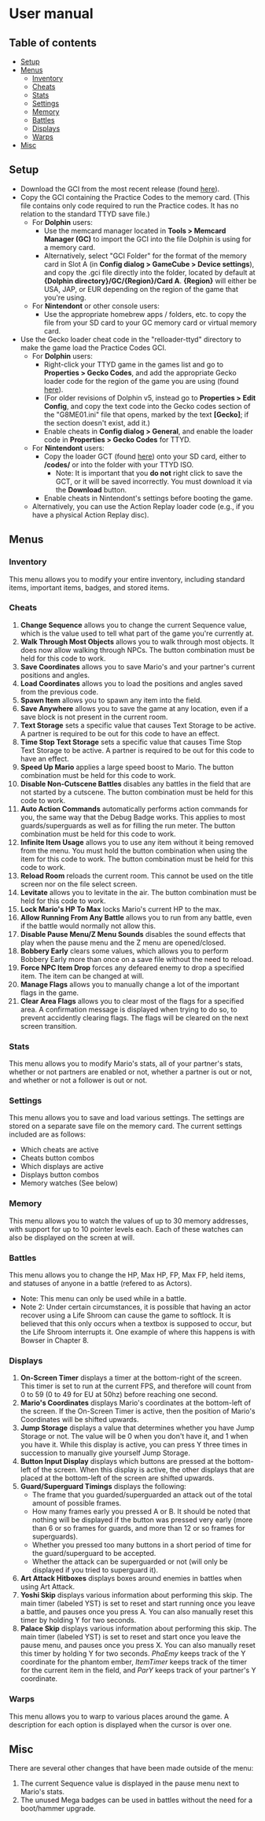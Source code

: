 # User manual

## Table of contents
-   [Setup](#setup)
-   [Menus](#menus)
    -   [Inventory](#inventory)
    -   [Cheats](#cheats)
    -   [Stats](#stats)
    -   [Settings](#settings)
    -   [Memory](#memory)
    -   [Battles](#battles)
    -   [Displays](#displays)
    -   [Warps](#warps)
-   [Misc](#misc)

## Setup
* Download the GCI from the most recent release (found [here](https://github.com/Zephiles/TTYD-Practice-Codes/releases)).
* Copy the GCI containing the Practice Codes to the memory card. (This file contains only code required to run the Practice codes. It has no relation to the standard TTYD save file.)
  * For **Dolphin** users:
    * Use the memcard manager located in **Tools > Memcard Manager (GC)** to import the GCI into the file Dolphin is using for a memory card.
    * Alternatively, select "GCI Folder" for the format of the memory card in Slot A (in **Config dialog > GameCube > Device settings**), and copy the .gci file directly into the folder, located by default at **{Dolphin directory}/GC/{Region}/Card A**. **{Region}** will either be USA, JAP, or EUR depending on the region of the game that you're using.
  * For **Nintendont** or other console users:
    * Use the appropriate homebrew apps / folders, etc. to copy the file from your SD card to your GC memory card or virtual memory card.
* Use the Gecko loader cheat code in the "relloader-ttyd" directory to make the game load the Practice Codes GCI.
  * For **Dolphin** users:
    * Right-click your TTYD game in the games list and go to **Properties > Gecko Codes**, and add the appropriate Gecko loader code for the region of the game you are using (found [here](https://github.com/Zephiles/TTYD-Practice-Codes/tree/master/ttyd-tools/relloader-ttyd/REL_Loader/Gecko)).
    * (For older revisions of Dolphin v5, instead go to **Properties > Edit Config**, and copy the text code into the Gecko codes section of the "G8ME01.ini" file that opens, marked by the text **[Gecko]**; if the section doesn't exist, add it.)
    * Enable cheats in **Config dialog > General**, and enable the loader code in **Properties > Gecko Codes** for TTYD.
  * For **Nintendont** users:
    * Copy the loader GCT (found [here](https://github.com/Zephiles/TTYD-Practice-Codes/tree/master/ttyd-tools/relloader-ttyd/REL_Loader/GCT)) onto your SD card, either to **/codes/** or into the folder with your TTYD ISO. 
        * Note: It is important that you **do not** right click to save the GCT, or it will be saved incorrectly. You must download it via the **Download** button.
    * Enable cheats in Nintendont's settings before booting the game.
  * Alternatively, you can use the Action Replay loader code (e.g., if you have a physical Action Replay disc).

## Menus
### Inventory
This menu allows you to modify your entire inventory, including standard items, important items, badges, and stored items.

### Cheats
1. **Change Sequence** allows you to change the current Sequence value, which is the value used to tell what part of the game you're currently at.
2. **Walk Through Most Objects** allows you to walk through most objects. It does now allow walking through NPCs. The button combination must be held for this code to work.
3. **Save Coordinates** allows you to save Mario's and your partner's current positions and angles.
4. **Load Coordinates** allows you to load the positions and angles saved from the previous code.
5. **Spawn Item** allows you to spawn any item into the field.
6. **Save Anywhere** allows you to save the game at any location, even if a save block is not present in the current room.
7. **Text Storage** sets a specific value that causes Text Storage to be active. A partner is required to be out for this code to have an effect.
8. **Time Stop Text Storage** sets a specific value that causes Time Stop Text Storage to be active. A partner is required to be out for this code to have an effect.
9. **Speed Up Mario** applies a large speed boost to Mario. The button combination must be held for this code to work.
10. **Disable Non-Cutscene Battles** disables any battles in the field that are not started by a cutscene. The button combination must be held for this code to work.
11. **Auto Action Commands** automatically performs action commands for you, the same way that the Debug Badge works. This applies to most guards/superguards as well as for filling the run meter. The button combination must be held for this code to work.
12. **Infinite Item Usage** allows you to use any item without it being removed from the menu. You must hold the button combination when using the item for this code to work. The button combination must be held for this code to work.
13. **Reload Room** reloads the current room. This cannot be used on the title screen nor on the file select screen.
14. **Levitate** allows you to levitate in the air. The button combination must be held for this code to work.
15. **Lock Mario's HP To Max** locks Mario's current HP to the max.
16. **Allow Running From Any Battle** allows you to run from any battle, even if the battle would normally not allow this.
17. **Disable Pause Menu/Z Menu Sounds** disables the sound effects that play when the pause menu and the Z menu are opened/closed.
18. **Bobbery Early** clears some values, which allows you to perform Bobbery Early more than once on a save file without the need to reload.
19. **Force NPC Item Drop** forces any defeared enemy to drop a specified item. The item can be changed at will.
20. **Manage Flags** allows you to manually change a lot of the important flags in the game.
21. **Clear Area Flags** allows you to clear most of the flags for a specified area. A confirmation message is displayed when trying to do so, to prevent accidently clearing flags. The flags will be cleared on the next screen transition.

### Stats
This menu allows you to modify Mario's stats, all of your partner's stats, whether or not partners are enabled or not, whether a partner is out or not, and whether or not a follower is out or not.

### Settings
This menu allows you to save and load various settings. The settings are stored on a separate save file on the memory card. The current settings included are as follows:
* Which cheats are active
* Cheats button combos
* Which displays are active
* Displays button combos
* Memory watches (See below)

### Memory
This menu allows you to watch the values of up to 30 memory addresses, with support for up to 10 pointer levels each. Each of these watches can also be displayed on the screen at will.

### Battles
This menu allows you to change the HP, Max HP, FP, Max FP, held items, and statuses of anyone in a battle (refered to as Actors).
* Note: This menu can only be used while in a battle. 
* Note 2: Under certain circumstances, it is possible that having an actor recover using a Life Shroom can cause the game to softlock. It is believed that this only occurs when a textbox is supposed to occur, but the Life Shroom interrupts it. One example of where this happens is with Bowser in Chapter 8.

### Displays
1. **On-Screen Timer** displays a timer at the bottom-right of the screen. This timer is set to run at the current FPS, and therefore will count from 0 to 59 (0 to 49 for EU at 50hz) before reaching one second.
2. **Mario's Coordinates** displays Mario's coordinates at the bottom-left of the screen. If the On-Screen Timer is active, then the position of Mario's Coordinates will be shifted upwards.
3. **Jump Storage** displays a value that determines whether you have Jump Storage or not. The value will be 0 when you don't have it, and 1 when you have it. While this display is active, you can press Y three times in succession to manually give yourself Jump Storage.
4. **Button Input Display** displays which buttons are pressed at the bottom-left of the screen. When this display is active, the other displays that are placed at the bottom-left of the screen are shifted upwards.
5. **Guard/Superguard Timings** displays the following:
   * The frame that you guarded/superguarded an attack out of the total amount of possible frames.
   * How many frames early you pressed A or B. It should be noted that nothing will be displayed if the button was pressed very early (more than 6 or so frames for guards, and more than 12 or so frames for superguards).
   * Whether you pressed too many buttons in a short period of time for the guard/superguard to be accepted.
   * Whether the attack can be superguarded or not (will only be displayed if you tried to superguard it).
6. **Art Attack Hitboxes** displays boxes around enemies in battles when using Art Attack.
7. **Yoshi Skip** displays various information about performing this skip. The main timer (labeled YST) is set to reset and start running once you leave a battle, and pauses once you press A. You can also manually reset this timer by holding Y for two seconds.
8. **Palace Skip** displays various information about performing this skip. The main timer (labeled YST) is set to reset and start once you leave the pause menu, and pauses once you press X. You can also manually reset this timer by holding Y for two seconds. *PhaEmy* keeps track of the Y coordinate for the phantom ember, *ItemTimer* keeps track of the timer for the current item in the field, and *ParY* keeps track of your partner's Y coordinate.

### Warps
This menu allows you to warp to various places around the game. A description for each option is displayed when the cursor is over one.

## Misc
There are several other changes that have been made outside of the menu:
1. The current Sequence value is displayed in the pause menu next to Mario's stats.
2. The unused Mega badges can be used in battles without the need for a boot/hammer upgrade.
